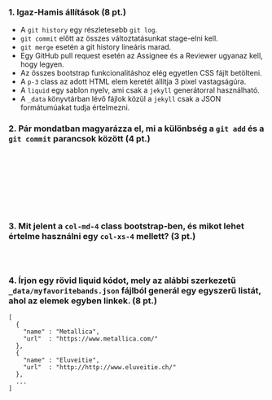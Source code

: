 ### 1. Igaz-Hamis állítások (8 pt.)
 - A `git history` egy részletesebb `git log`.
 - `git commit` előtt az összes változtatásunkat stage-elni kell.
 - `git merge` esetén a git history lineáris marad.
 - Egy GitHub pull request esetén az Assignee és a Reviewer ugyanaz kell, hogy legyen.
 - Az összes bootstrap funkcionalitáshoz elég egyetlen CSS fájlt betölteni.
 - A `p-3` class az adott HTML elem keretét állítja 3 pixel vastagságúra.
 - A `liquid` egy sablon nyelv, ami csak a `jekyll` generátorral használható.
 - A `_data` könyvtárban lévő fájlok közül a `jekyll` csak a JSON formátumúakat tudja értelmezni.

 ### 2. Pár mondatban magyarázza el, mi a különbség a `git add` és a `git commit` parancsok között (4 pt.)
```









```
 
 ### 3. Mit jelent a `col-md-4`  class bootstrap-ben, és mikot lehet értelme használni egy `col-xs-4` mellett? (3 pt.)
 ```



 ```

 ### 4. Írjon egy rövid liquid kódot, mely az alábbi szerkezetű `_data/myfavoritebands.json` fájlból generál egy egyszerű listát, ahol az elemek egyben linkek. (8 pt.)
 ```
 [
   {
     "name" : "Metallica",
     "url"  : "https://www.metallica.com/"
   },
   {
     "name" : "Eluveitie",
     "url"  : "http://http://www.eluveitie.ch/"
   },
   ...
 ]
```

```








```

 
